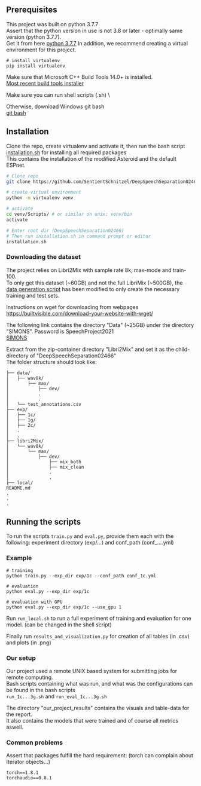 ## Prerequisites
This project was built on python 3.7.7 \
Assert that the python version in use is not 3.8 or later - optimally same version (python 3.7.7). \
Get it from here [python 3.7.7](https://www.python.org/downloads/release/python-377/)
In addition, we recommend creating a virtual environment for this project.
```
# install virtualenv
pip install virtualenv
```

Make sure that Microsoft C++ Build Tools 14.0+ is installed. \
[Most recent build tools installer](https://visualstudio.microsoft.com/visual-cpp-build-tools/)

Make sure you can run shell scripts (.sh) \

Otherwise, download Windows git bash \
[git bash](https://git-scm.com/download/win)


## Installation
Clone the repo, create virtualenv and activate it, 
then run the bash script [installation.sh](./reproduce_project/installation.sh) for installing all required packages\
This contains the installation of the modified Asteroid and the default ESPnet.
```bash
# Clone repo
git clone https://github.com/SentientSchnitzel/DeepSpeechSeparation02466

# create virtual environment
python -m virtualenv venv

# activate
cd venv/Scripts/ # or similar on unix: venv/bin
activate

# Enter root dir (DeepSpeechSeparation02466)
# Then run installation.sh in command prompt or editor
installation.sh
```


### Downloading the dataset
The project relies on Libri2Mix with sample rate 8k, max-mode and train-100.\
To only get this dataset (~60GB) and not the full LibriMix (~500GB), the [data generation script](./reproduce_project/asteroid/ConvTasNet/LibriMix/generate_librimix.sh) has been modified to only create the necessary training and test sets.

Instructions on wget for downloading from webpages \
https://builtvisible.com/download-your-website-with-wget/

The following link contains the directory "Data" (~25GB) under the directory "SIMONS". Password is SpeechProject2021   
[SIMONS](https://nordictankers-my.sharepoint.com/:f:/g/personal/ksc_molnt_com/EplfAMci9nRAgLZIz8pHUL4BoDk6edAWpkhlQFXSptFswA?e=5%3aLP5BRj&at=9)

Extract from the zip-container directory "Libri2Mix" and set it as the child-directory of "DeepSpeechSeparation02466" \
The folder structure should look like:

```
├── data/
│   ├── wav8k/
│       ├── max/
│           ├── dev/
│           .
│           .
│   └── test_annotations.csv
├── exp/
│   ├── 1c/
│   ├── 1g/
│   ├── 2c/
│   .
│   .
├── libri2Mix/
│   └── wav8k/
│       └── max/
│           ├── dev/
│               ├── mix_both
│               ├── mix_clean
│               .
│               .
├── local/
README.md
.
.
.
```

## Running the scripts
To run the scripts ``train.py`` and ``eval.py``, provide them each with the following:
experiment directory (exp/...) and conf_path (conf_....yml)

### Example
```
# training
python train.py --exp_dir exp/1c --conf_path conf_1c.yml

# evaluation
python eval.py --exp_dir exp/1c

# evaluation with GPU
python eval.py --exp_dir exp/1c --use_gpu 1
```

Run ``run_local.sh`` to run a full experiment of training and evaluation for one model. (can be changed in the shell script)

Finally run ``results_and_visualization.py`` for creation of all tables (in .csv) and plots (in .png)

### Our setup
Our project used a remote UNIX based system for submitting jobs for remote computing. \
Bash scripts containing what was run, and what was the configurations can be found in the bash scripts \
``run_1c...3g.sh`` and ``run_eval_1c...3g.sh`` 

The directory "our_project_results" contains the visuals and table-data for the report. \
It also contains the models that were trained and of course all metrics aswell.

### Common problems
Assert that packages fulfill the hard requirement: (torch can complain about Iterator objects...)
```
torch==1.8.1
torchaudio==0.8.1
```

